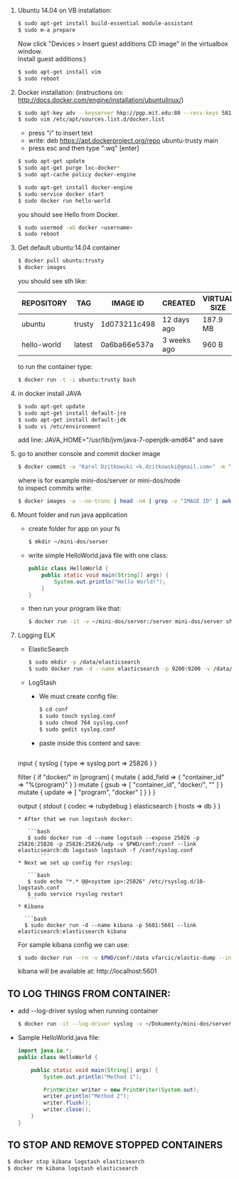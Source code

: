 1. Ubuntu 14.04 on VB installation:

   ```bash
   $ sudo apt-get install build-essential module-assistant
   $ sudo m-a prepare
   ```
   
   Now click "Devices > Insert guest additions CD image" in the virtualbox window.    
   Install guest additions:)
	
   ```bash
   $ sudo apt-get install vim
   $ sudo reboot
   ```
2. Docker installation: (instructions on: http://docs.docker.com/engine/installation/ubuntulinux/)

   ```bash
   $ sudo apt-key adv --keyserver hkp://pgp.mit.edu:80 --recv-keys 58118E89F3A912897C070ADBF76221572C52609D
   $ sudo vim /etc/apt/sources.list.d/docker.list
   ```
   
   * press "i" to insert text
   * write: deb https://apt.dockerproject.org/repo ubuntu-trusty main
   * press esc and then type ":wq" [enter]

   ```bash
   $ sudo apt-get update
   $ sudo apt-get purge lxc-docker*
   $ sudo apt-cache policy docker-engine
   ```
   ```bash
   $ sudo apt-get install docker-engine
   $ sudo service docker start
   $ sudo docker run hello-world
   ```

   you should see Hello from Docker.

   ```bash
   $ sudo usermod -aG docker <username>
   $ sudo reboot
   ```
3. Get default ubuntu:14.04 container

   ```bash
   $ docker pull ubuntu:trusty
   $ docker images
   ```
   you should see sth like:

   |REPOSITORY      |    TAG       |          IMAGE ID     |       CREATED      |       VIRTUAL SIZE |
   |----------------|--------------|-----------------------|--------------------|-----------------|
   |ubuntu        |      trusty      |        1d073211c498     |   12 days ago      |   187.9 MB	 |
   |hello-world    |     latest       |       0a6ba66e537a      |  3 weeks ago       |  960 B	 |

   to run the container type:
   
   ```bash
   $ docker run -t -i ubuntu:trusty bash
   ```

4. in docker install JAVA

   ```bash
   $ sudo apt-get update
   $ sudo apt-get install default-jre
   $ sudo apt-get install default-jdk
   $ sudo vi /etc/environment
   ```

   add line: JAVA_HOME="/usr/lib/jvm/java-7-openjdk-amd64" and save

5. go to another console and commit docker image

   ```bash
   $ docker commit -a "Karol Dzitkowski <k.dzitkowski@gmail.com>" -m "Initial docker image for DOS project on MINI (Warsaw University of Technology" <image id> <repository name>
   ```
   
   where <repository name> is for example mini-dos/server or mini-dos/node     
   to inspect commits write:

   ```bash
   $ docker images -a --no-trunc | head -n4 | grep -v "IMAGE ID" | awk '{ print $3 }' | xargs docker inspect
   ```

6. Mount folder and run java application
   * create folder for app on your fs

      ```bash
      $ mkdir ~/mini-dos/server
      ```

   * write simple HelloWorld.java file with one class:
      ```java
      public class HelloWorld {
          public static void main(String[] args) {
              System.out.println("Hello World!");
          }
      }
      ```

   * then run your program like that:
      ```bash
      $ docker run -it -v ~/mini-dos/server:/server mini-dos/server sh -c 'cd server;javac HelloWorld.java;java -cp . HelloWorld'
      ```

7. Logging ELK
   * ElasticSearch
      ```bash	
      $ sudo mkdir -p /data/elasticsearch
      $ sudo docker run -d --name elasticsearch -p 9200:9200 -v /data/elasticsearch:/usr/share/elasticsearch/data elasticsearch -Des.network.host=0.0.0.0
      ```
      
   * LogStash
      * We must create config file:
         ```bash
         $ cd conf
         $ sudo touch syslog.conf
         $ sudo chmod 764 syslog.conf
         $ sudo gedit syslog.conf
         ```
      * paste inside this content and save:
         ```
	input {
	  syslog {
	    type => syslog
	    port => 25826
	  }
	}
	 
	filter {
	  if "docker/" in [program] {
	    mutate {
	      add_field => {
	        "container_id" => "%{program}"
	      }
	    }
	    mutate {
	      gsub => [
	        "container_id", "docker/", ""
	      ]
	    }
	    mutate {
	      update => [
	        "program", "docker"
	      ]
	    }
	  }
	}
	 
	output {
	  stdout {
	    codec => rubydebug
	  }
	  elasticsearch {
	    hosts => db
	  }
	}
	```
	* After that we run logstash docker:
	   
	   ```bash	
	   $ sudo docker run -d --name logstash --expose 25826 -p 25826:25826 -p 25826:25826/udp -v $PWD/conf:/conf --link elasticsearch:db logstash logstash -f /conf/syslog.conf
           ```
	* Next we set up config for rsyslog:
	   
	   ```bash
	   $ sudo echo "*.* @@<system ip>:25826" /etc/rsyslog.d/10-logstash.conf
	   $ sudo service rsyslog restart
	   ```
   * Kibana
      
      ```bash
      $ sudo docker run -d --name kibana -p 5601:5601 --link elasticsearch:elasticsearch kibana
      ```
      For sample kibana config we can use:
      
      ```bash
      $ sudo docker run --rm -v $PWD/conf:/data vfarcic/elastic-dump --input=/data/es-kibana.json --output=http://<system ip>:9200/.kibana --type=data
      ```
      kibana will be available at: http://localhost:5601


## TO LOG THINGS FROM CONTAINER:

* add --log-driver syslog when running container
	```bash
	$ docker run -it --log-driver syslog -v ~/Dokumenty/mini-dos/server:/server mini-dos/server sh -c 'cd server;javac HelloWorld.java;java -cp . HelloWorld'
	```
	
* Sample HelloWorld.java file:
	```java
	import java.io.*;
	public class HelloWorld {

	    public static void main(String[] args) {
	        System.out.println("Method 1");

	        PrintWriter writer = new PrintWriter(System.out);
	        writer.println("Method 2");
	        writer.flush();
	        writer.close();
	    }
	}
	```

## TO STOP AND REMOVE STOPPED CONTAINERS

```bash
$ docker stop kibana logstash elasticsearch
$ docker rm kibana logstash elasticsearch
```
